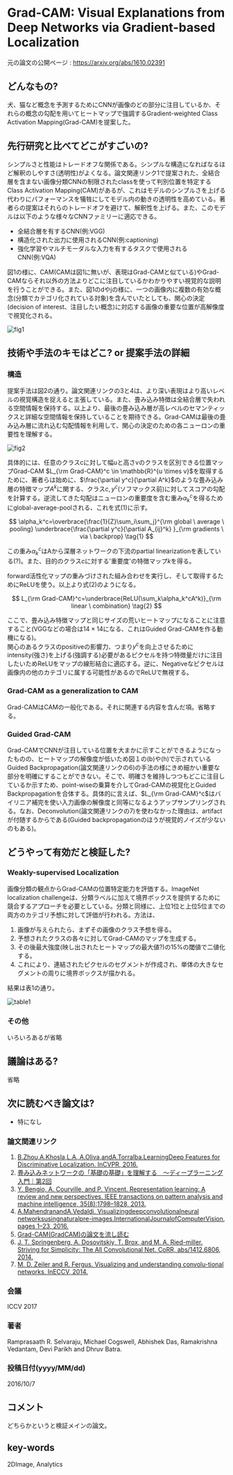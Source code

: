# Grad-CAM: Visual Explanations from Deep Networks via Gradient-based Localization

元の論文の公開ページ : https://arxiv.org/abs/1610.02391

## どんなもの?
犬、猫など概念を予測するためにCNNが画像のどの部分に注目しているか、それらの概念の勾配を用いてヒートマップで強調するGradient-weighted Class Activation Mapping(Grad-CAM)を提案した。

## 先行研究と比べてどこがすごいの?
シンプルさと性能はトレードオフな関係である。シンプルな構造になればなるほど解釈のしやすさ(透明性)がよくなる。論文関連リンク1で提案された、全結合層を含まない画像分類CNNの制限されたclassを使って判別位置を特定するClass Activation Mapping(CAM)があるが、これはモデルのシンプルさを上げる代わりにパフォーマンスを犠牲にしてモデル内の動きの透明性を高めている。著者らの提案はそれらのトレードオフを避けて、解釈性を上げる。また、このモデルは以下のような様々なCNNファミリーに適応できる。

- 全結合層を有するCNN(例:VGG)
- 構造化された出力に使用されるCNN(例:captioning)
- 強化学習やマルチモーダルな入力を有するタスクで使用されるCNN(例:VQA)

図1の様に、CAM(CAMは図1に無いが、表現はGrad-CAMと似ている)やGrad-CAMならそれ以外の方法よりどこに注目しているかわかりやすい視覚的な説明を行うことができる。また、図1のdやjの様に、一つの画像内に複数の有効な概念(分類でカテゴリ化されている対象)を含んでいたとしても、関心の決定(decision of interest、注目したい概念)に対応する画像の重要な位置が高解像度で視覚化される。

![fig1](img\GVEfDNvGL\fig1.png)

## 技術や手法のキモはどこ? or 提案手法の詳細
### **構造**
提案手法は図2の通り。論文関連リンクの3と4は、より深い表現はより高いレベルの視覚構造を捉えると主張している。また、畳み込み特徴は全結合層で失われる空間情報を保持する。以上より、最後の畳み込み層が高レベルのセマンティックスと詳細な空間情報を保持していることを期待できる。Grad-CAMは最後の畳み込み層に流れ込む勾配情報を利用して、関心の決定のための各ニューロンの重要性を理解する。

![fig2](img\GVEfDNvGL\fig2.png)

具体的には、任意のクラスcに対して幅uと高さvのクラスを区別できる位置マップGrad-CAM $L_{\rm Grad-CAM}^c \in \mathbb{R}^{u \times v}$を取得するために、著者らは始めに、$\frac{\partial y^c}{\partial A^k}$のような畳み込み層の特徴マップ$A^k$に関する、クラス$c, y^c$(ソフマックス前)に対してスコアの勾配を計算する。逆流してきた勾配はニューロンの重要度を含む重み$\alpha_k^c$を得るためにglobal-average-poolされる、これを式(1)に示す。

$$
\alpha_k^c=\overbrace{\frac{1}{Z}\sum_i\sum_j}^{\rm global \ average \ pooling} \underbrace{\frac{\partial y^c}{\partial A_{ij}^k} }_{\rm gradients \ via \ backprop} \tag{1}
$$

この重み$\alpha_k^c$はAから深層ネットワークの下流のpartial linearizationを表している(?)。また、目的のクラス$c$に対する'重要度'の特徴マップ$k$を得る。

forward活性化マップの重みづけされた組み合わせを実行し、そして取得するためにReLUを使う。以上より式(2)のようになる。

$$
L_{\rm Grad-CAM}^c=\underbrace{ReLU(\sum_k\alpha_k^cA^k)}_{\rm linear \ combination} \tag{2}
$$

ここで、畳み込み特徴マップと同じサイズの荒いヒートマップになることに注意すること(VGGなどの場合は$14\times 14$になる、これはGuided Grad-CAMを作る動機になる)。  
関心のあるクラスのpositiveの影響力、つまり$y^c$を向上させるためにintensity(強さ)を上げる(強調する)必要があるピクセルを持つ特徴量だけに注目したいためReLUをマップの線形結合に適応する。逆に、Negativeなピクセルは画像内の他のカテゴリに属する可能性があるのでReLUで無視する。

### **Grad-CAM as a generalization to CAM**
Grad-CAMはCAMの一般化である。それに関連する内容を含んだ項。省略する。

### **Guided Grad-CAM**
Grad-CAMでCNNが注目している位置を大まかに示すことができるようになったものの、ヒートマップの解像度が低いため図１の(b)や(h)で示されているGuided Backpropagation(論文関連リンクの6)の手法の様にきめ細かい重要な部分を明確にすることができない。そこで、明確さを維持しつつもどこに注目しているか示すため、point-wiseの乗算を介してGrad-CAMの視覚化とGuided Backpropagationを合体する。具体的に言えば、$L_{\rm Grad-CAM}^c$はバイリニア補完を使い入力画像の解像度と同等になるようアップサンプリングされる。なお、Deconvolution(論文関連リンクの7)を使わなかった理由は、artifactが付随するからである(Guided backpropagationのほうが視覚的ノイズが少ないのもある)。

## どうやって有効だと検証した?
### **Weakly-supervised Localization**
画像分類の観点からGrad-CAMの位置特定能力を評価する。ImageNet localization challengeは、分類ラベルに加えて境界ボックスを提供するために競合するアプローチを必要としている。分類と同様に、上位1位と上位5位までの両方のカテゴリ予想に対して評価が行われる。方法は、
1. 画像が与えられたら、まずその画像のクラス予想を得る。
2. 予想されたクラスの各々に対してGrad-CAMのマップを生成する。
3. その後最大強度(映し出されたヒートマップの最大値?)の15%の閾値で二値化する。
4. これにより、連結されたピクセルのセグメントが作成され、単体の大きなセグメントの周りに境界ボックスが描かれる。

結果は表1の通り。

![table1](img\GVEfDNvGL\table1.png)

### **その他**
いろいろあるが省略

## 議論はある?
省略

## 次に読むべき論文は?
- 特になし

### 論文関連リンク
1. [B.Zhou,A.Khosla,L.A.,A.Oliva,andA.Torralba.LearningDeep Features for Discriminative Localization. InCVPR, 2016.](https://arxiv.org/abs/1512.04150)
2. [畳み込みネットワークの「基礎の基礎」を理解する　～ディープラーニング入門｜第2回](https://www.imagazine.co.jp/%E7%95%B3%E3%81%BF%E8%BE%BC%E3%81%BF%E3%83%8D%E3%83%83%E3%83%88%E3%83%AF%E3%83%BC%E3%82%AF%E3%81%AE%E3%80%8C%E5%9F%BA%E7%A4%8E%E3%81%AE%E5%9F%BA%E7%A4%8E%E3%80%8D%E3%82%92%E7%90%86%E8%A7%A3%E3%81%99/)
3. [Y. Bengio, A. Courville, and P. Vincent. Representation learning: A review and new perspectives. IEEE transactions on pattern analysis and machine intelligence, 35(8):1798–1828, 2013.](https://ieeexplore.ieee.org/document/6472238)
4. [A.MahendranandA.Vedaldi. Visualizingdeepconvolutionalneural networksusingnaturalpre-images.InternationalJournalofComputerVision, pages 1–23, 2016.](https://dl.acm.org/citation.cfm?id=2995953)
5. [Grad-CAM(GradCAM)の論文を流し読む](https://urusulambda.wordpress.com/2018/01/13/grad-cam%E3%81%AE%E8%AB%96%E6%96%87%E3%82%92%E6%B5%81%E3%81%97%E8%AA%AD%E3%82%80/)
6. [J. T. Springenberg, A. Dosovitskiy, T. Brox, and M. A. Ried-miller. Striving for Simplicity: The All Convolutional Net. CoRR, abs/1412.6806, 2014.](https://arxiv.org/abs/1412.6806)
7. [M. D. Zeiler and R. Fergus. Visualizing and understanding convolu-tional networks. InECCV, 2014.](https://cs.nyu.edu/~fergus/papers/zeilerECCV2014.pdf)

### 会議
ICCV 2017

### 著者
Ramprasaath R. Selvaraju, Michael Cogswell, Abhishek Das, Ramakrishna Vedantam, Devi Parikh and Dhruv Batra.

### 投稿日付(yyyy/MM/dd)
2016/10/7

## コメント
どちらかというと検証メインの論文。

## key-words
2DImage, Analytics